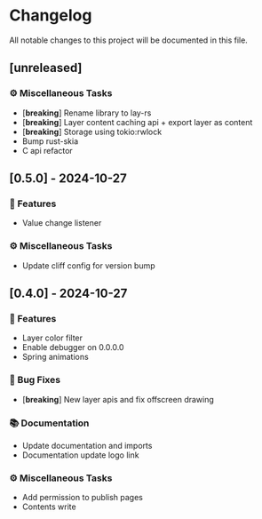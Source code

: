 # Changelog

All notable changes to this project will be documented in this file.

## [unreleased]

### ⚙️ Miscellaneous Tasks

- [**breaking**] Rename library to lay-rs
- [**breaking**] Layer content caching api + export layer as content
- [**breaking**] Storage using tokio:rwlock
- Bump rust-skia
- C api refactor

## [0.5.0] - 2024-10-27

### 🚀 Features

- Value change listener

### ⚙️ Miscellaneous Tasks

- Update cliff config for version bump

## [0.4.0] - 2024-10-27

### 🚀 Features

- Layer color filter
- Enable debugger on 0.0.0.0
- Spring animations

### 🐛 Bug Fixes

- [**breaking**] New layer apis and fix offscreen drawing

### 📚 Documentation

- Update documentation and imports
- Documentation update logo link

### ⚙️ Miscellaneous Tasks

- Add permission to publish pages
- Contents write

<!-- generated by git-cliff -->
